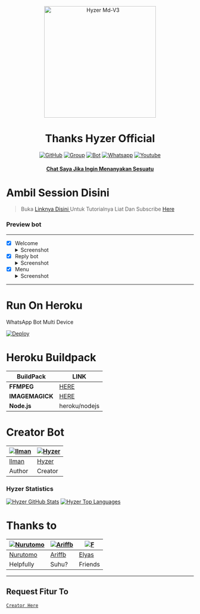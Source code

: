 <div align="center">
<img src="https://telegra.ph/file/5893da1aa959eb1bdec82.jpg" alt="Hyzer Md-V3" width="300" />

</p>
<h1 align="center">Thanks Hyzer Official</h1>

>
>
>
</div>
<p align="center">
  <a href="https://github.com/romlisuhanda"><img title="GitHub" src="https://img.shields.io/badge/Github-Romli-brightgreen.svg?style=for-the-badge&logo=github" /></a>
  <a href="https://chat.whatsapp.com/K9vsKm2jDga8ATZEcfpEGA"><img title="Group" src="https://img.shields.io/badge/Group%20ZxyuuRomm-Masuk-brightgreen.svg?style=for-the-badge&logo=whatsapp" /></a>
  <a href="https://wa.me/6281224804625?text=.menu"><img title="Bot" src="https://img.shields.io/badge/Whatsapp%20Bot-Bot%20nya-yellowgreen.svg?style=for-the-badge&logo=whatsapp" /></a>
  <a href="https://wa.me/6281322667077?text=Hallo+Banh"><img title="Whatsapp" src="https://img.shields.io/badge/whatsapp-Owner-red.svg?style=for-the-badge&logo=whatsapp" /></a>
  <a href="https://youtube.com/channel/UCKS7JmlNAKHawXYpC6VhXSQ"><img title="Youtube" src="https://img.shields.io/badge/Youtube-Subscribe%20ajg-red.svg?style=for-the-badge&logo=youtube" /></a>
  <h4 align="center">
  <a
  <a href="https://wa.me/6281322667077">Chat Saya Jika Ingin Menanyakan Sesuatu </a>
</h4>
</p>

# Ambil Session Disini

> Buka [ Linknya Disini ](https://replit.com/@zeeoneofc/Session-Md?lita=1&outputonly=1#.replit) 
> Untuk Tutorialnya Liat Dan Subscribe [ Here ](https://youtu.be/7wfSvv4AHsQ) 

### Preview bot
------------------
- [x] Welcome <details><summary>Screenshot</summary><img src="https://telegra.ph/file/b3b7dff3e285c84442c3c.jpg"></details>
- [x] Reply bot <details><summary>Screenshot</summary><img src="https://telegra.ph/file/98c48528bd962f279ea7e.jpg"></details>
- [x] Menu  <details><summary>Screenshot</summary><img src="https://telegra.ph/file/dc3565c53a09154ef745e.jpg"></details>
------------------

# Run On Heroku

WhatsApp Bot Multi Device

[![Deploy](https://www.herokucdn.com/deploy/button.svg)](https://heroku.com/deploy?template=https://github.com/Hyzerr/MD-V3)


# Heroku Buildpack

| BuildPack | LINK |
|--------|--------|
| **FFMPEG** |[HERE](https://github.com/jonathanong/heroku-buildpack-ffmpeg-latest) |
| **IMAGEMAGICK** | [HERE](https://github.com/mcollina/heroku-buildpack-imagemagick.git) |
| **Node.js**     | heroku/nodejs|

# Creator Bot
 [![Ilman](https://github.com/ilmanhdyt.png?size=200)](https://github.com/ilmanhdyt) | [![Hyzer](https://github.com/Hyzerr.png?size=200)](https://github.com/Hyzerr) 
----|----
[Ilman](https://github.com/ilmanhdyt) | [Hyzer](https://github.com/Hyzerr) | [Romli](https://github.com/romlisuhanda)
 Author | Creator | Recode
 
### Hyzer Statistics

[![Hyzer GitHub Stats](https://github-readme-stats.vercel.app/api?username=Hyzerr&show_icons=true&hide=issues&theme=radical)](https://github-readme-stats.vercel.app)
[![Hyzer Top Languages](https://github-readme-stats.vercel.app/api/top-langs?username=Hyzerr&layout=compact&theme=radical)](https://github-readme-stats.vercel.app)

# Thanks to
 [![Nurutomo](https://github.com/Nurutomo.png?size=200)](https://github.com/Nurutomo) | [![Ariffb](https://github.com/ariffb25.png?size=200)](https://github.com/ariffb25) | [![F](https://github.com/Paquito1923.png?size=200)](https://github.com/Paquito1923)
----|----|----
[Nurutomo](https://github.com/Nurutomo) | [Ariffb](https://github.com/ariffb25) | [Elyas](https://github.com/Paquito1923)
 Helpfully | Suhu? | Friends

---------

## Request Fitur To
[`Creator Here`](https://wa.me/6287892711054?text=Banh+req+fitur) 
